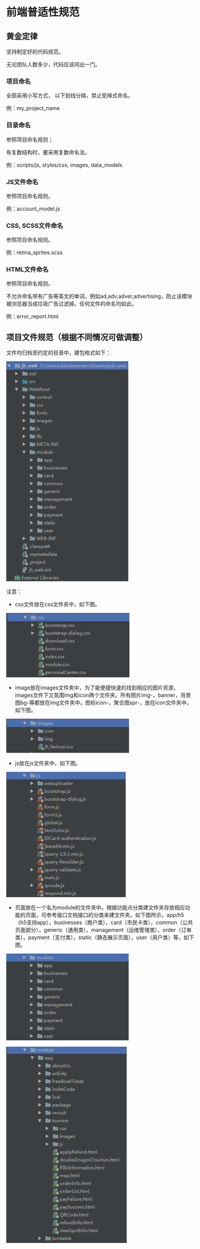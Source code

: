# 前端普适性规范

## 黄金定律

坚持制定好的代码规范。

无论团队人数多少，代码应该同出一门。

### 项目命名

全部采用小写方式， 以下划线分隔，禁止驼峰式命名。

例：my\_project\_name

### 目录命名

参照项目命名规则；

有复数结构时，要采用复数命名法。

例：scripts/js, styles/css, images, data\_models

### JS文件命名

参照项目命名规则。

例：account\_model.js

### CSS, SCSS文件命名

参照项目命名规则。

例：retina\_sprites.scss

### HTML文件命名

参照项目命名规则。

不允许命名带有广告等英文的单词，例如ad,adv,adver,advertising，防止该模块被浏览器当成垃圾广告过滤掉。任何文件的命名均如此。

例：error\_report.html

## 项目文件规范（根据不同情况可做调整）

文件均归档至约定的目录中，建包格式如下：

![](/assets/import.png)

注意：

* css文件放在css文件夹中，如下图。

![](/assets/import3.png)

* image放在images文件夹中，为了能便捷快速的找到相应的图片资源，images文件下又氛围img和icon两个文件夹。所有图片img-，banner，背景图bg-等都放在img文件夹中。图标icon-，聚合图spr-，放在icon文件夹中，如下图。

![](/assets/import4.png)

* js放在js文件夹中，如下图。

![](/assets/import5.png)

* 页面放在一个名为module的文件夹中。根据功能点分类建文件夹存放相应功能的页面，可参考接口文档接口的分类来建文件夹，如下图所示，app/h5（h5支持app），businesses（商户类），card（市民卡类），common（公共页面部分），generic（通用类），management（运维管理类），order（订单类），payment（支付类），static（静态展示页面），user（用户类）等，如下图。

![](/assets/import6.png)

![](/assets/import7.png)

